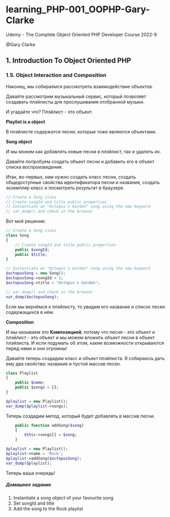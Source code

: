 # learning_PHP-001_OOPHP-Gary-Clarke
Udemy - The Complete Object Oriented PHP Developer Course 2022-9

@Gary Clarke

## 1. Introduction To Object Oriented PHP

### 1.5. Object Interaction and Composition

Наконец, мы собираемся рассмотреть взаимодействие объектов.

Давайте рассмотрим музыкальный сервис, который позволяет создавать плэйлисты для прослушивания отобранной музыки.

И угадайте что? Плэйлист - это объект.

**Playlist is a object**

В плэйлисте содержатся песни, которые тоже являются объектами.

**Song object**

И мы можем как добавлять новые песни в плэйлист, так и удалять их.

Давайте попробуем создать объект песни и добавить его в объект списка воспроизведения.

Итак, во-первых, нам нужно создать класс песни, создать общедоступные свойства идентификатора песни и названия, создать экземпляр класс и посмотреть результат в браузере.

```php
// Create a Song class
// Create songId and title public properties
// Instantiate an "Octopus's Garden" song using the new keyword
// var_dump() and check in the browser
```

Вот моё решение:

```php
// Create a Song class
class Song
{
    // Create songId and title public properties
    public $songId;
    public $title;
}

// Instantiate an "Octopus's Garden" song using the new keyword
$octopusSong = new Song();
$octopusSong->songId = 1;
$octopusSong->title = "Octopus's Garden";

// var_dump() and check in the browser
var_dump($octopusSong);
```
Если мы вернёмся к плэйлисту, то увидим его название и список песен содержащихся в нём.

**Composition**

И мы называем это **Композицией**, потому что песня - это объект и плэйлист - это объект и мы можем вложить объект песни в объект плэйлиста.
И если подумать об этом, какие возможности открываются перед нами и они огромны!

Давайте теперь создадим класс и объект плэйлиста.
Я собираюсь дать ему два свойства: название и пустой массив песен.

```php
class Playlist
{
    public $name;
    public $songs = [];
}

$playlist = new Playlist();
var_dump($playlist->songs);
```
Теперь создадим метод, который будет добавлять в массив песни.
```php
    public function addSong($song)
    {
        $this->songs[] = $song;
    }
```
```php
$playlist = new Playlist();
$playlist->name = 'Rock';
$playlist->addSong($octopusSong);
var_dump($playlist);
```

Теперь ваша очередь!
##### Домашнее задание
1. Instantiate a song object of your favourite song
2. Set songId and title
3. Add the song to the Rock playlist